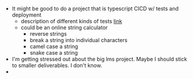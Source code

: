 - It might be good to do a project that is typescript CICD w/ tests and deployment
	- description of different kinds of tests [link](https://stackoverflow.com/a/859592)
	- could be an online string calculator
		- reverse strings
		- break a string into individual characters
		- camel case a string
		- snake case a string
- I'm getting stressed out about the big lms project. Maybe I should stick to smaller deliverables. I don't know.
-